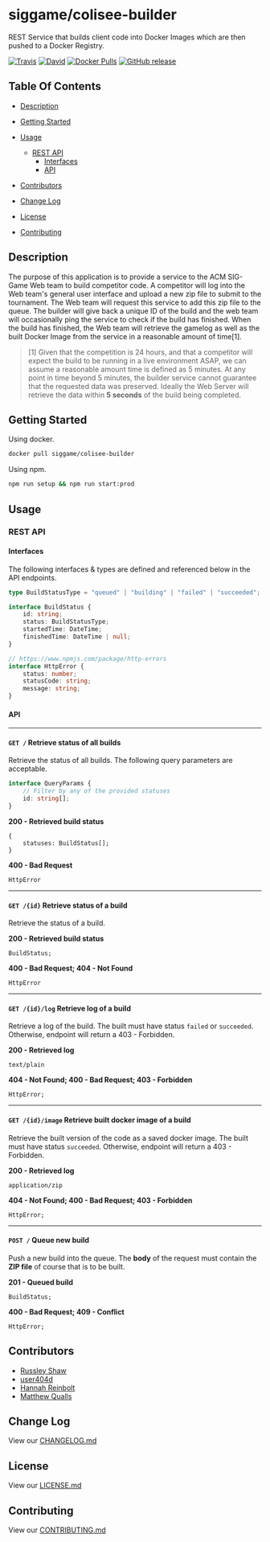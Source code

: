 # siggame/colisee-builder

REST Service that builds client code into Docker Images which are then pushed to a Docker Registry.

[![Travis](https://img.shields.io/travis/siggame/colisee-builder.svg?style=flat-square)](https://travis-ci.org/siggame/colisee-builder) 
[![David](https://img.shields.io/david/siggame/colisee-builder.svg?style=flat-square)]()
[![Docker Pulls](https://img.shields.io/docker/pulls/siggame/colisee-builder.svg?style=flat-square)](https://hub.docker.com/r/siggame/colisee-builder/)
[![GitHub release](https://img.shields.io/github/release/siggame/colisee-builder.svg?style=flat-square)](https://github.com/siggame/colisee-builder/releases)

## Table Of Contents

- [Description](#description)
- [Getting Started](#getting-started)

- [Usage](#usage)
  - [REST API](#rest-api)
    - [Interfaces](#interfaces)
    - [API](#api)

- [Contributors](#contributors)
- [Change Log](#change-log)
- [License](#license)
- [Contributing](#contributing)

## Description

The purpose of this application is to provide a service to the ACM SIG-Game Web team to build competitor code. A competitor will log into the Web team's general user interface and upload a new zip file to submit to the tournament. The Web team will request this service to add this zip file to the queue. The builder will give back a unique ID of the build and the web team will occasionally ping the service to check if the build has finished. When the build has finished, the Web team will retrieve the gamelog as well as the built Docker Image from the service in a reasonable amount of time[1].

> [1] Given that the competition is 24 hours, and that a competitor will expect the build to be running in a live environment ASAP, we can assume a reasonable amount time is defined as 5 minutes. At any point in time beyond 5 minutes, the builder service cannot guarantee that the requested data was preserved. Ideally the Web Server will retrieve the data within **5 seconds** of the build being completed.

## Getting Started

Using docker.

```bash
docker pull siggame/colisee-builder
```

Using npm.

```bash
npm run setup && npm run start:prod
```

## Usage

### REST API

#### Interfaces

The following interfaces & types are defined and referenced below in the API endpoints.

```typescript
type BuildStatusType = "queued" | "building" | "failed" | "succeeded";

interface BuildStatus {
    id: string;
    status: BuildStatusType;
    startedTime: DateTime;
    finishedTime: DateTime | null;
}

// https://www.npmjs.com/package/http-errors
interface HttpError {
    status: number;
    statusCode: string;
    message: string;
}
```

#### API
-----------------------------------------
#### `GET /` Retrieve status of all builds

Retrieve the status of all builds. The following query parameters are acceptable.

```typescript
interface QueryParams {
    // Filter by any of the provided statuses
    id: string[];
}
```

**200 - Retrieved build status**
```
{
    statuses: BuildStatus[];
}
```
**400 - Bad Request**
```
HttpError
```

-----------------------------------------
#### `GET /{id}` Retrieve status of a build

Retrieve the status of a build.

**200 - Retrieved build status**
```
BuildStatus;
```
**400 - Bad Request; 404 - Not Found**
```
HttpError
```

-----------------------------------------
#### `GET /{id}/log` Retrieve log of a build

Retrieve a log of the build. The built must have status `failed` or `succeeded`. Otherwise, endpoint will return a 403 - Forbidden.

**200 - Retrieved log**
```
text/plain
```

**404 - Not Found; 400 - Bad Request; 403 - Forbidden**
```
HttpError;
```

-----------------------------------------
#### `GET /{id}/image` Retrieve built docker image of a build

Retrieve the built version of the code as a saved docker image. The built must have status `succeeded`. Otherwise, endpoint will return a 403 - Forbidden.

**200 - Retrieved log**
```
application/zip
```

**404 - Not Found; 400 - Bad Request; 403 - Forbidden**
```
HttpError;
```

-----------------------------------------
#### `POST /` Queue new build

Push a new build into the queue. The **body** of the request must contain the **ZIP file** of course that is to be built.

**201 - Queued build**
```
BuildStatus;
```
**400 - Bad Request; 409 - Conflict**
```
HttpError;
```

## Contributors

- [Russley Shaw](https://github.com/russleyshaw)
- [user404d](https://github.com/user404d)
- [Hannah Reinbolt](https://github.com/LoneGalaxy)
- [Matthew Qualls](https://github.com/MatthewQualls)

## Change Log

View our [CHANGELOG.md](https://github.com/siggame/colisee-builder/blob/master/CHANGELOG.md)

## License

View our [LICENSE.md](https://github.com/siggame/colisee/blob/master/LICENSE.md)

## Contributing

View our [CONTRIBUTING.md](https://github.com/siggame/colisee/blob/master/CONTRIBUTING.md)

